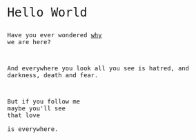 <p style="font-family: monospace;font-size:2em">Hello World</p>
<p style="font-family: monospace;font-size:1em">Have you ever wondered <a href="007.html">why</a><br>we are here?</p>
<br>
<p style="font-family: monospace;font-size:1em">And everywhere you look all you see is hatred, and darkness, death and fear.</p>
<br>
<p style="font-family: monospace;font-size:1em">But if you follow me<br>maybe you'll see<br>that love <br><br>is everywhere.</p>
